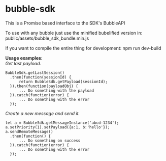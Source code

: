 # bubble-sdk
This is a Promise based interface to the SDK's BubbleAPI

To use with any bubble just use the minified bubelified version in:
public/assets/bubble_sdk_bundle.min.js

If you want to compile the entire thing for development:
npm run dev-build

**Usage examples:**  
*Get last payload.*
~~~~
BubbleSdk.getLastSession()
  .then(function(sessionId) {
      return BubbleSdk.getPayload(sessionId);
  }).then(function(payloadObj) {
      ... Do something with the payload
  }).catch(function(error) {
      ... Do something with the error
  });
~~~~


*Create a new message and send it.*
~~~~
let a = BubbleSdk.getMessageInstance('abcd-1234');
a.setPriority(1).setPayload({a:1, b:'hello'});
a.sendRemoteMessage()
  .then(function() {
      ... Do something on success
  }).catch(function(error) {
      ... Do something with the error
  });
~~~~
